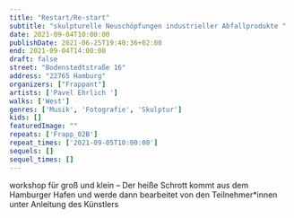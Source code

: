 ```yaml
---
title: "Restart/Re-start"
subtitle: "skulpturelle Neuschöpfungen industrieller Abfallprodukte "
date: 2021-09-04T10:00:00
publishDate: 2021-06-25T19:40:36+02:00
end: 2021-09-04T14:00:00
draft: false
street: "Bodenstedtstraße 16"
address: "22765 Hamburg"
organizers: ["Frappant"]
artists: ['Pavel Ehrlich ']
walks: ['West']
genres: ['Musik', 'Fotografie', 'Skulptur']
kids: []
featuredImage: ""
repeats: ['Frapp_02B']
repeat_times: ['2021-09-05T10:00:00']
sequels: []
sequel_times: []
---
```


workshop für groß und klein – Der heiße Schrott kommt aus dem Hamburger Hafen und werde dann bearbeitet von den Teilnehmer\*innen unter Anleitung des Künstlers